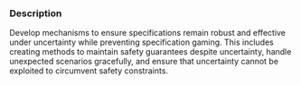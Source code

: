 ### Description

Develop mechanisms to ensure specifications remain robust and effective under uncertainty while preventing specification gaming. This includes creating methods to maintain safety guarantees despite uncertainty, handle unexpected scenarios gracefully, and ensure that uncertainty cannot be exploited to circumvent safety constraints.
